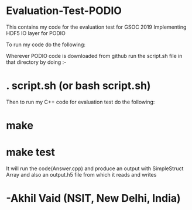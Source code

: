 # Evaluation-Test-PODIO
This contains my code for the evaluation test for GSOC 2019 Implementing HDF5 IO layer for PODIO

To run my code do the following:

Wherever PODIO code is downloaded from github run the script.sh file in that directory by doing :-

# . script.sh   (or bash script.sh)


Then to run my C++ code for evaluation test do the following:

#  make

#  make test
  
It will run the code(Answer.cpp) and produce an output with SimpleStruct Array and also an output.h5 file from which it reads and writes

# -Akhil Vaid (NSIT, New Delhi, India)


